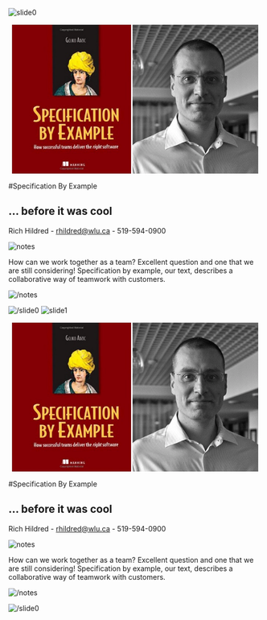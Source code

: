 ![slide0](slidestart://?class="step+slide"+data-x="-1000"+data-y="-2200")

<img src="Adzic.png" title="Specification by example" alt="Specification by example" style="height:300px;display:block;margin:0 auto 1em" />

#Specification By Example
## ... before it was cool

Rich Hildred - rhildred@wlu.ca - 519-594-0900

![notes](slidenotestart://)

How can we work together as a team? Excellent question and one that we are still considering! Specification by example, our text, describes a collaborative way of teamwork with customers.

![/notes](slidenoteend://)

![/slide0](slideend:://)
![slide1](slidestart://?class="step+slide"+data-x="-1000"+data-y="-1500")

<img src="Adzic.png" title="Specification by example" alt="Specification by example" style="height:300px;display:block;margin:0 auto 1em" />

#Specification By Example
## ... before it was cool

Rich Hildred - rhildred@wlu.ca - 519-594-0900

![notes](slidenotestart://)

How can we work together as a team? Excellent question and one that we are still considering! Specification by example, our text, describes a collaborative way of teamwork with customers.

![/notes](slidenoteend://)

![/slide0](slideend:://)
